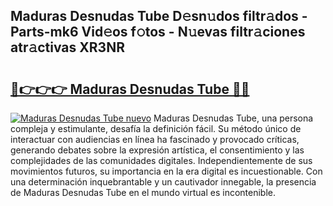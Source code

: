 ## Maduras Desnudas Tube D𝚎sn𝚞dos filtr𝚊dos - Parts-mk6 Vid𝚎os f𝚘tos - N𝚞evas filtr𝚊ciones atr𝚊ctivas XR3NR

# <h2><a href="http://mb9vhn.tromn.icu/?c=Maduras+Desnudas+Tube">🔗👉👉👉 Maduras Desnudas Tube 🔗🔗</a></h2>

[![Maduras Desnudas Tube nuevo](https://i.imgur.com/pEAQMta.gif)](http://mb9vhn.tromn.icu/?c=Maduras+Desnudas+Tube)
Maduras Desnudas Tube, una persona compleja y estimulante, desafía la definición fácil. Su método único de interactuar con audiencias en línea ha fascinado y provocado críticas, generando debates sobre la expresión artística, el consentimiento y las complejidades de las comunidades digitales. Independientemente de sus movimientos futuros, su importancia en la era digital es incuestionable. Con una determinación inquebrantable y un cautivador innegable, la presencia de Maduras Desnudas Tube en el mundo virtual es incontenible.
